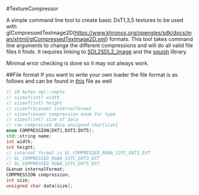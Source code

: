 #TextureCompressor

A simple command line tool to create basic DxT1,3,5 textures to be used with glCompressedTexImage2D(https://www.khronos.org/opengles/sdk/docs/man/xhtml/glCompressedTexImage2D.xml) formats.
This tool takes command line arguments to change the different compressions and will do all valid file files it finds.
It requires linking to [SDL2](https://www.libsdl.org/download-2.0.php)[SDL2_image](https://www.libsdl.org/projects/SDL_image/) and the [squish](https://code.google.com/p/libsquish/) library.

Minimal error checking is done so it may not always work.

##File format
If you want to write your own loader the file format is as follows and can be found in [this](https://github.com/NCCA/TextureCompressor/blob/master/DXTViewer/src/DXTTexture.cpp) file as well
```c++
// 10 bytes ngl::cmptx
// sizeof(int) width
// sizeof(int) height
// sizeof(GLenum) internalformat
// sizeof(enum) compression enum for type
// sizeof(int) size of data
// raw compressed data unsigned char[size]
enum COMPRESSION{DXT1,DXT3,DXT5};
std::string name;
int width;
int height;
// internal format is GL_COMPRESSED_RGBA_S3TC_DXT1_EXT
// GL_COMPRESSED_RGBA_S3TC_DXT3_EXT
// GL_COMPRESSED_RGBA_S3TC_DXT5_EXT
GLenum internalFormat;
COMPRESSION compression;
int size;
unsigned char data[size];
```

